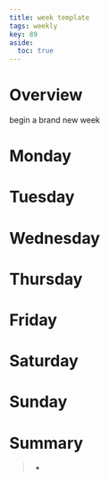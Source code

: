 ```yaml
---
title: week template
tags: weekly
key: 89
aside:
  toc: true
---
```


# Overview
begin a brand new week

# Monday

# Tuesday

# Wednesday

# Thursday

# Friday

# Saturday

# Sunday

# Summary
> - 
